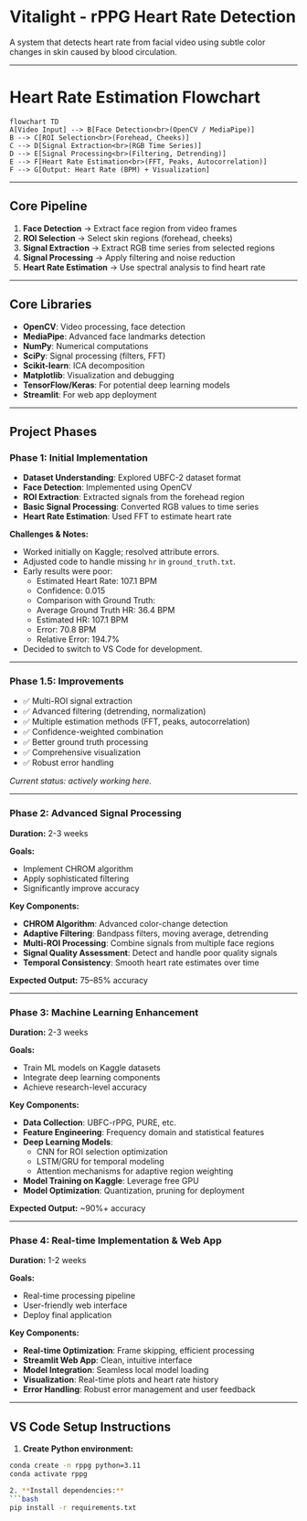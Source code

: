 # Vitalight - rPPG Heart Rate Detection

A system that detects heart rate from facial video using subtle color changes in skin caused by blood circulation.

---

# Heart Rate Estimation Flowchart

```mermaid
flowchart TD
A[Video Input] --> B[Face Detection<br>(OpenCV / MediaPipe)]
B --> C[ROI Selection<br>(Forehead, Cheeks)]
C --> D[Signal Extraction<br>(RGB Time Series)]
D --> E[Signal Processing<br>(Filtering, Detrending)]
E --> F[Heart Rate Estimation<br>(FFT, Peaks, Autocorrelation)]
F --> G[Output: Heart Rate (BPM) + Visualization]
```

---

## Core Pipeline

1. **Face Detection** → Extract face region from video frames
2. **ROI Selection** → Select skin regions (forehead, cheeks)
3. **Signal Extraction** → Extract RGB time series from selected regions
4. **Signal Processing** → Apply filtering and noise reduction
5. **Heart Rate Estimation** → Use spectral analysis to find heart rate

---

## Core Libraries

- **OpenCV**: Video processing, face detection
- **MediaPipe**: Advanced face landmarks detection
- **NumPy**: Numerical computations
- **SciPy**: Signal processing (filters, FFT)
- **Scikit-learn**: ICA decomposition
- **Matplotlib**: Visualization and debugging
- **TensorFlow/Keras**: For potential deep learning models
- **Streamlit**: For web app deployment

---

## Project Phases

### Phase 1: Initial Implementation

- **Dataset Understanding**: Explored UBFC-2 dataset format
- **Face Detection**: Implemented using OpenCV
- **ROI Extraction**: Extracted signals from the forehead region
- **Basic Signal Processing**: Converted RGB values to time series
- **Heart Rate Estimation**: Used FFT to estimate heart rate

**Challenges & Notes:**

- Worked initially on Kaggle; resolved attribute errors.
- Adjusted code to handle missing `hr` in `ground_truth.txt`.
- Early results were poor:
  - Estimated Heart Rate: 107.1 BPM
  - Confidence: 0.015
  - Comparison with Ground Truth:
  - Average Ground Truth HR: 36.4 BPM
  - Estimated HR: 107.1 BPM
  - Error: 70.8 BPM
  - Relative Error: 194.7%
- Decided to switch to VS Code for development.

---

### Phase 1.5: Improvements

- ✅ Multi-ROI signal extraction
- ✅ Advanced filtering (detrending, normalization)
- ✅ Multiple estimation methods (FFT, peaks, autocorrelation)
- ✅ Confidence-weighted combination
- ✅ Better ground truth processing
- ✅ Comprehensive visualization
- ✅ Robust error handling

_Current status: actively working here._

---

### Phase 2: Advanced Signal Processing

**Duration:** 2-3 weeks

**Goals:**

- Implement CHROM algorithm
- Apply sophisticated filtering
- Significantly improve accuracy

**Key Components:**

- **CHROM Algorithm**: Advanced color-change detection
- **Adaptive Filtering**: Bandpass filters, moving average, detrending
- **Multi-ROI Processing**: Combine signals from multiple face regions
- **Signal Quality Assessment**: Detect and handle poor quality signals
- **Temporal Consistency**: Smooth heart rate estimates over time

**Expected Output:** 75–85% accuracy

---

### Phase 3: Machine Learning Enhancement

**Duration:** 2-3 weeks

**Goals:**

- Train ML models on Kaggle datasets
- Integrate deep learning components
- Achieve research-level accuracy

**Key Components:**

- **Data Collection**: UBFC-rPPG, PURE, etc.
- **Feature Engineering**: Frequency domain and statistical features
- **Deep Learning Models**:
  - CNN for ROI selection optimization
  - LSTM/GRU for temporal modeling
  - Attention mechanisms for adaptive region weighting
- **Model Training on Kaggle**: Leverage free GPU
- **Model Optimization**: Quantization, pruning for deployment

**Expected Output:** ~90%+ accuracy

---

### Phase 4: Real-time Implementation & Web App

**Duration:** 1-2 weeks

**Goals:**

- Real-time processing pipeline
- User-friendly web interface
- Deploy final application

**Key Components:**

- **Real-time Optimization**: Frame skipping, efficient processing
- **Streamlit Web App**: Clean, intuitive interface
- **Model Integration**: Seamless local model loading
- **Visualization**: Real-time plots and heart rate history
- **Error Handling**: Robust error management and user feedback

---

## VS Code Setup Instructions

1. **Create Python environment:**

````bash
conda create -n rppg python=3.11
conda activate rppg

2. **Install dependencies:**
```bash
pip install -r requirements.txt
````
